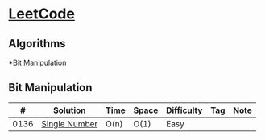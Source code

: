 # [LeetCode](https://leetcode.com/problemset/all/)

## Algorithms
*Bit Manipulation

## Bit Manipulation
|#         |Solution                  |	Time	|Space	|Difficulty	|Tag	|Note|
|----------|--------------------------|-------|-------|-----------|-----|----|
|0136      |[Single Number](https://leetcode.com/problems/single-number/)|O(n)       |O(1)       |Easy            |    |    |
